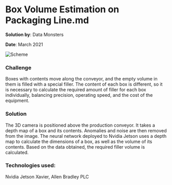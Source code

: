 # Box Volume Estimation on Packaging Line.md

**Solution by**: Data Monsters

**Date**: March 2021

![Scheme](url)

### Challenge

Boxes with contents move along the conveyor, and the empty volume in them is filled with a special filler. The content of each box is different, so it is necessary to calculate the required amount of filler for each box individually, balancing precision, operating speed, and the cost of the equipment.

### Solution

The 3D camera is positioned above the production conveyor. It takes a depth map of a box and its contents. Anomalies and noise are then removed from the image. The neural network deployed to Nvidia Jetson uses a depth map to calculate the dimensions of a box, as well as the volume of its contents. Based on the data obtained, the required filler volume is calculated.

### Technologies used:

Nvidia Jetson Xavier, Allen Bradley PLC
